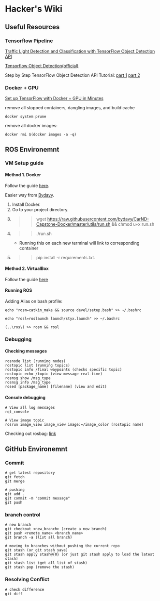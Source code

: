 # Hacker's Wiki

## Useful Resources

### Tensorflow Pipeline

[Traffic Light Detection and Classification with TensorFlow Object Detection API](https://becominghuman.ai/traffic-light-detection-tensorflow-api-c75fdbadac62)

[Tensorflow Object Detection(official)](https://github.com/tensorflow/models/blob/master/research/object_detection/object_detection_tutorial.ipynb)

Step by Step TensorFlow Object Detection API Tutorial: [part 1](https://medium.com/@WuStangDan/step-by-step-tensorflow-object-detection-api-tutorial-part-1-selecting-a-model-a02b6aabe39e) [part 2](https://medium.com/@WuStangDan/step-by-step-tensorflow-object-detection-api-tutorial-part-2-converting-dataset-to-tfrecord-47f24be9248d)

### Docker + GPU
[Set up TensorFlow with Docker + GPU in Minutes](https://blog.sicara.com/tensorflow-gpu-opencv-jupyter-docker-10705b6cd1d)

remove all stopped containers, dangling images, and build cache
```
docker system prune
```

remove all docker images:
```
docker rmi $(docker images -a -q)
```


## ROS Environemnt

### VM Setup guide
#### Method 1. Docker
Follow the guide [here](https://classroom.udacity.com/nanodegrees/nd013/parts/40f38239-66b6-46ec-ae68-03afd8a601c8/modules/0949fca6-b379-42af-a919-ee50aa304e6a/lessons/f758c44c-5e40-4e01-93b5-1a82aa4e044f/concepts/16cf4a78-4fc7-49e1-8621-3450ca938b77). 

Easier way from [Bydavy](https://github.com/bydavy/CarND-Capstone-Docker).

1. Install Docker.  
2. Go to your project directory.  
3. >> wget https://raw.githubusercontent.com/bydavy/CarND-Capstone-Docker/master/utils/run.sh && chmod u+x run.sh  
4. >> ./run.sh
	- Running this on each new terminal will link to corresponding container
5. >> pip install -r requirements.txt.

#### Method 2. VirtualBox
Follow the guide [here](https://classroom.udacity.com/nanodegrees/nd013/parts/6047fe34-d93c-4f50-8336-b70ef10cb4b2/modules/e1a23b06-329a-4684-a717-ad476f0d8dff/lessons/462c933d-9f24-42d3-8bdc-a08a5fc866e4/concepts/1f6c617c-c8f2-4b44-9906-d192ba7ff924)

#### Running ROS

Adding Alias on bash profile:
```
echo "rosm=catkin_make && source devel/setup.bash" >> ~/.bashrc  
```
```
echo "rosl=roslaunch launch/styx.launch" >> ~/.bashrc
```  
```
(..\ros\) >> rosm && rosl
```

### Debugging
#### Checking messages
```
rosnode list (running nodes)
rostopic list (running topics)
rostopic info /final waypoints (checks specific topic)
rostopic echo /topic (view message real-time)
rosmsg show /msg_type
rosmsg info /msg_type
rosed [package_name] [filename] (view and edit)
```

#### Console debugging

```
# View all log messages
rqt_console

# View image topic
rosrun image_view image_view image:=/image_color (rostopic name)
```

Checking out rosbag: [link](https://classroom.udacity.com/nanodegrees/nd013/parts/6047fe34-d93c-4f50-8336-b70ef10cb4b2/modules/e1a23b06-329a-4684-a717-ad476f0d8dff/lessons/462c933d-9f24-42d3-8bdc-a08a5fc866e4/concepts/3251f513-2f82-4d5d-88b6-9d646bbd9101)

## GitHub Environemnt

### Commit
```
# get latest repository
git fetch
git merge

# pushing
git add .
git commit -m "commit message"
git push
```

### branch control
```
# new branch
git checkout <new_branch> (create a new branch)
git push <remote_name> <branch_name>
git branch -a (list all branch)

# moving to branches without pushing the current repo
git stash (or git stash save)
git stash apply stash@{0} (or just git stash apply to load the latest stash)
git stash list (get all list of stash)
git stash pop (remove the stash)
```

### Resolving Conflict
```
# check difference
git diff
```

